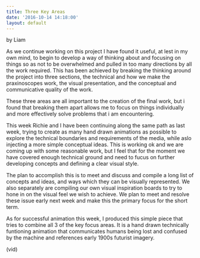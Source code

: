 ```yaml
---
title: Three Key Areas
date: '2016-10-14 14:18:00'
layout: default
---
```

by Liam

As we continue working on this project I have found it useful, at lest in my own mind, to begin to develop a way of thinking about and focusing on things so as not to be overwhelmed and pulled in too many directions by all the work required. This has been achieved by breaking the thinking around the project into three sections, the technical and how we make the praxinoscopes work, the visual presentation, and the conceptual and communicative quality of the work. 

These three areas are all important to the creation of the final work, but i found that breaking them apart allows me to focus on things individually and more effectively solve problems that i am encountering.

This week Richie and I have been continuing along the same path as last week, trying to create as many hand drawn animations as possible to explore the technical boundaries and requirements of the media, while aslo injecting a more simple conceptual ideas. This is working ok and we are coming up with some reasonable work, but I feel that for the moment we have covered enough technical ground and need to fucus on further developing concepts and defining a clear visual style. 

The plan to accomplish this is to meet and discuss and compile a long list of concepts and ideas, and ways which they can be visually represented. We also separately are compiling our own visual inspiration boards to try to hone in on the visual feel we wish to achieve. We plan to meet and resolve these issue early next week and make this the primary focus for the short term.

As for successful animation this week, I produced this simple piece that tries to combine all 3 of the key focus areas. It is a hand drawn technically funtioning animation that communicates humans being lost and confused by the machine and references early 1900s futurist imagery.

(vid)